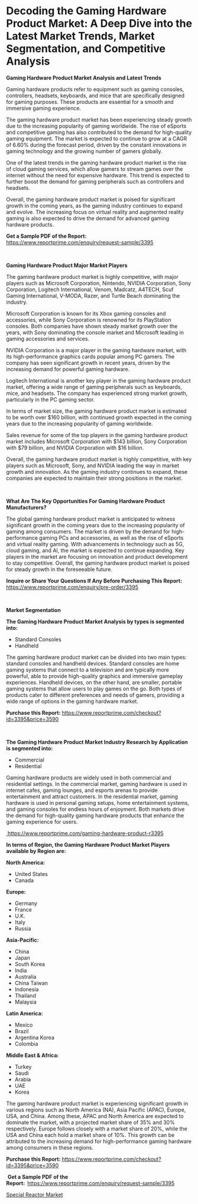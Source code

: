 <p><h1>Decoding the Gaming Hardware Product Market: A Deep Dive into the Latest Market Trends, Market Segmentation, and Competitive Analysis</h1></p><p><strong>Gaming Hardware Product Market Analysis and Latest Trends</strong></p>
<p><p>Gaming hardware products refer to equipment such as gaming consoles, controllers, headsets, keyboards, and mice that are specifically designed for gaming purposes. These products are essential for a smooth and immersive gaming experience.</p><p>The gaming hardware product market has been experiencing steady growth due to the increasing popularity of gaming worldwide. The rise of eSports and competitive gaming has also contributed to the demand for high-quality gaming equipment. The market is expected to continue to grow at a CAGR of 6.60% during the forecast period, driven by the constant innovations in gaming technology and the growing number of gamers globally.</p><p>One of the latest trends in the gaming hardware product market is the rise of cloud gaming services, which allow gamers to stream games over the internet without the need for expensive hardware. This trend is expected to further boost the demand for gaming peripherals such as controllers and headsets.</p><p>Overall, the gaming hardware product market is poised for significant growth in the coming years, as the gaming industry continues to expand and evolve. The increasing focus on virtual reality and augmented reality gaming is also expected to drive the demand for advanced gaming hardware products.</p></p>
<p><strong>Get a Sample PDF of the Report:&nbsp;</strong> <a href="https://www.reportprime.com/enquiry/request-sample/3395">https://www.reportprime.com/enquiry/request-sample/3395</a></p>
<p>&nbsp;</p>
<p><strong>Gaming Hardware Product Major Market Players</strong></p>
<p><p>The gaming hardware product market is highly competitive, with major players such as Microsoft Corporation, Nintendo, NVIDIA Corporation, Sony Corporation, Logitech International, Venom, Madcatz, A4TECH, Scuf Gaming International, V-MODA, Razer, and Turtle Beach dominating the industry.</p><p>Microsoft Corporation is known for its Xbox gaming consoles and accessories, while Sony Corporation is renowned for its PlayStation consoles. Both companies have shown steady market growth over the years, with Sony dominating the console market and Microsoft leading in gaming accessories and services.</p><p>NVIDIA Corporation is a major player in the gaming hardware market, with its high-performance graphics cards popular among PC gamers. The company has seen significant growth in recent years, driven by the increasing demand for powerful gaming hardware.</p><p>Logitech International is another key player in the gaming hardware product market, offering a wide range of gaming peripherals such as keyboards, mice, and headsets. The company has experienced strong market growth, particularly in the PC gaming sector.</p><p>In terms of market size, the gaming hardware product market is estimated to be worth over $160 billion, with continued growth expected in the coming years due to the increasing popularity of gaming worldwide.</p><p>Sales revenue for some of the top players in the gaming hardware product market includes Microsoft Corporation with $143 billion, Sony Corporation with $79 billion, and NVIDIA Corporation with $16 billion.</p><p>Overall, the gaming hardware product market is highly competitive, with key players such as Microsoft, Sony, and NVIDIA leading the way in market growth and innovation. As the gaming industry continues to expand, these companies are expected to maintain their strong positions in the market.</p></p>
<p>&nbsp;</p>
<p><strong>What Are The Key Opportunities For Gaming Hardware Product Manufacturers?</strong></p>
<p><p>The global gaming hardware product market is anticipated to witness significant growth in the coming years due to the increasing popularity of gaming among consumers. The market is driven by the demand for high-performance gaming PCs and accessories, as well as the rise of eSports and virtual reality gaming. With advancements in technology such as 5G, cloud gaming, and AI, the market is expected to continue expanding. Key players in the market are focusing on innovation and product development to stay competitive. Overall, the gaming hardware product market is poised for steady growth in the foreseeable future.</p></p>
<p><strong>Inquire or Share Your Questions If Any Before Purchasing This Report:</strong> <a href="https://www.reportprime.com/enquiry/pre-order/3395">https://www.reportprime.com/enquiry/pre-order/3395</a></p>
<p>&nbsp;</p>
<p><strong>Market Segmentation</strong></p>
<p><strong>The Gaming Hardware Product Market Analysis by types is segmented into:</strong></p>
<p><ul><li>Standard Consoles</li><li>Handheld</li></ul></p>
<p><p>The gaming hardware product market can be divided into two main types: standard consoles and handheld devices. Standard consoles are home gaming systems that connect to a television and are typically more powerful, able to provide high-quality graphics and immersive gameplay experiences. Handheld devices, on the other hand, are smaller, portable gaming systems that allow users to play games on the go. Both types of products cater to different preferences and needs of gamers, providing a wide range of options in the gaming hardware market.</p></p>
<p><strong>Purchase this Report:&nbsp;</strong><a href="https://www.reportprime.com/checkout?id=3395&price=3590">https://www.reportprime.com/checkout?id=3395&price=3590</a></p>
<p>&nbsp;</p>
<p><strong>The Gaming Hardware Product Market Industry Research by Application is segmented into:</strong></p>
<p><ul><li>Commercial</li><li>Residential</li></ul></p>
<p><p>Gaming hardware products are widely used in both commercial and residential settings. In the commercial market, gaming hardware is used in internet cafes, gaming lounges, and esports arenas to provide entertainment and attract customers. In the residential market, gaming hardware is used in personal gaming setups, home entertainment systems, and gaming consoles for endless hours of enjoyment. Both markets drive the demand for high-quality gaming hardware products that enhance the gaming experience for users.</p></p>
<p><a href="https://www.reportprime.com/gaming-hardware-product-r3395">&nbsp;https://www.reportprime.com/gaming-hardware-product-r3395</a></p>
<p><strong>In terms of Region, the Gaming Hardware Product Market Players available by Region are:</strong></p>
<p>
    <p> <strong> North America: </strong>
        <ul>
            <li>United States</li>
            <li>Canada</li>
        </ul>
        </p> 
    <p> <strong> Europe: </strong>
        <ul>
            <li>Germany</li>
            <li>France</li>
            <li>U.K.</li>
            <li>Italy</li>
            <li>Russia</li>
        </ul>
        </p> 
    <p> <strong> Asia-Pacific: </strong>
        <ul>
            <li>China</li>
            <li>Japan</li>
            <li>South Korea</li>
            <li>India</li>
            <li>Australia</li>
            <li>China Taiwan</li>
            <li>Indonesia</li>
            <li>Thailand</li>
            <li>Malaysia</li>
        </ul>
        </p> 
    <p> <strong> Latin America: </strong>
        <ul>
            <li>Mexico</li>
            <li>Brazil</li>
            <li>Argentina Korea</li>
            <li>Colombia</li>
        </ul>
        </p> 
    <p> <strong> Middle East & Africa: </strong>
        <ul>
            <li>Turkey</li>
            <li>Saudi</li>
            <li>Arabia</li>
            <li>UAE</li>
            <li>Korea</li>
        </ul>
    </p>
    </p>
<p><p>The gaming hardware product market is experiencing significant growth in various regions such as North America (NA), Asia Pacific (APAC), Europe, USA, and China. Among these, APAC and North America are expected to dominate the market, with a projected market share of 35% and 30% respectively. Europe follows closely with a market share of 20%, while the USA and China each hold a market share of 10%. This growth can be attributed to the increasing demand for high-performance gaming hardware among consumers in these regions.</p></p>
<p><strong>Purchase this Report: </strong><a href="https://www.reportprime.com/checkout?id=3395&price=3590">https://www.reportprime.com/checkout?id=3395&price=3590</a></p>
<p>&nbsp;<strong>Get a Sample PDF of the Report:&nbsp;&nbsp;</strong><a href="https://www.reportprime.com/enquiry/request-sample/3395">https://www.reportprime.com/enquiry/request-sample/3395</a></p>
<p><strong></strong></p>
<p><p><a href="https://github.com/sofayahoo2023/Market-Research-Report-List-4/blob/main/special-reactor-market.md">Special Reactor Market</a></p></p>